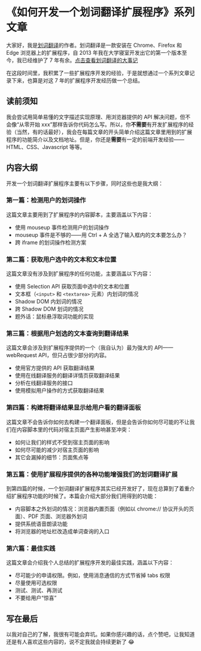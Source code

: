 # 《如何开发一个划词翻译扩展程序》系列文章

大家好，我是[划词翻译](https://hcfy.limingkai.cn/)的作者。划词翻译是一款安装在 Chrome、Firefox 和 Edge 浏览器上的扩展程序，自 2013 年我在大学寝室开发出它的第一个版本至今，我已经维护了 7 年有余。[点击查看划词翻译的大事记](https://hcfy.limingkai.cn/histroy.html)

在这段时间里，我积累了一些扩展程序开发的经验，于是就想通过一个系列文章记录下来，也算是对这 7 年的扩展程序开发经历做一个总结。

## 读前须知

我会尝试用简单易懂的文字描述实现原理、用浏览器提供的 API 解决问题，但不会像“从零开始 xxx”那样告诉你代码怎么写。所以，你**不需要**有开发扩展程序的经验（当然，有的话最好），我会在每篇文章的开头简单介绍这篇文章里用到的扩展程序的功能简介以及文档地址。但是，你还是**需要**有一定的前端开发经验——HTML、CSS、Javascript 等等。

## 内容大纲

开发一个划词翻译扩展程序主要有以下步骤，同时这些也是我大纲：

### 第一篇：检测用户的划词操作

这篇文章主要用到了扩展程序的内容脚本，主要涵盖以下内容：

- 使用 mouseup 事件检测用户的划词操作
- mouseup 事件是不够的——用 Ctrl + A 全选了输入框内的文本要怎么办？
- 跨 iframe 的划词操作检测方案

### 第二篇：获取用户选中的文本和文本位置

这篇文章没有涉及到扩展程序的任何功能，主要涵盖以下内容：

- 使用 Selection API 获取页面中选中的文本和位置
- 文本框（`<input>` 和 `<textarea>` 元素）内划词的情况
- Shadow DOM 内划词的情况
- 跨 Shadow DOM 划词的情况
- 题外话：鼠标悬浮取词功能的实现

### 第三篇：根据用户划选的文本查询到翻译结果

这篇文章会涉及到扩展程序提供的一个（我自认为）最为强大的 API——webRequest API，但只占很少部分的内容。

- 使用官方提供的 API 获取翻译结果
- 使用在线翻译服务的翻译详情页获取翻译结果
- 分析在线翻译服务的接口
- 使用模拟用户操作的方式获取翻译结果

### 第四篇：构建将翻译结果显示给用户看的翻译面板

这篇文章不会告诉你如何去构建一个翻译面板，但是会告诉你如何尽可能的不让我们在内容脚本里的代码对宿主页面产生影响甚至冲突：

- 如何让我们的样式不受到宿主页面的影响
- 如何尽可能的减少对宿主页面的影响
- 其它会漏掉的细节：页面焦点等

### 第五篇：使用扩展程序提供的各种功能增强我们的划词翻译扩展

到第四篇的时候，一个划词翻译扩展程序其实已经开发好了，现在总算到了着重介绍扩展程序功能的时候了。本篇会介绍大部分我们用得到的功能：

- 内容脚本之外划词的情况：浏览器内置页面（例如以 chrome:// 协议开头的页面）、PDF 页面、浏览器外划词
- 提供系统语音朗读功能
- 将浏览器的地址栏改造成单词查询的入口

### 第六篇：最佳实践

这篇文章会介绍我个人总结的扩展程序开发的最佳实践，涵盖以下内容：

- 尽可能少的申请权限。例如，使用消息通信的方式节省掉 tabs 权限
- 尽量使用可选权限
- 测试、测试、再测试
- 不要给用户“惊喜”

## 写在最后

以我对自己的了解，我很有可能会弃坑。如果你感兴趣的话，点个赞吧，让我知道还是有人喜欢这些内容的，说不定我就会持续更新了 :joy:
